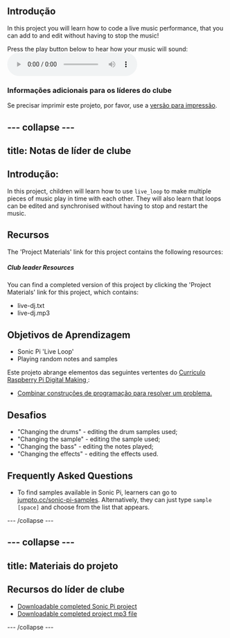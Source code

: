 ## Introdução

In this project you will learn how to code a live music performance, that you can add to and edit without having to stop the music!

<div id="audio-preview" class="pdf-hidden">
  Press the play button below to hear how your music will sound: <audio controls preload> <source src="resources/live-dj.mp3" type="audio/mpeg"> Your browser does not support the <code>audio</code> element. </audio>
</div>

### Informações adicionais para os líderes do clube

Se precisar imprimir este projeto, por favor, use a [versão para impressão](https://projects.raspberrypi.org/en/projects/live-dj/print).

## \--- collapse \---

## title: Notas de líder de clube

## Introdução:

In this project, children will learn how to use `live_loop` to make multiple pieces of music play in time with each other. They will also learn that loops can be edited and synchronised without having to stop and restart the music.

## Recursos

The 'Project Materials' link for this project contains the following resources:

##### Club leader Resources

You can find a completed version of this project by clicking the 'Project Materials' link for this project, which contains:

* live-dj.txt
* live-dj.mp3

## Objetivos de Aprendizagem

* Sonic Pi 'Live Loop'
* Playing random notes and samples

Este projeto abrange elementos das seguintes vertentes do [ Curriculo Raspberry Pi Digital Making ](http://rpf.io/curriculum):

* [Combinar construções de programação para resolver um problema.](https://www.raspberrypi.org/curriculum/programming/builder)

## Desafios

* "Changing the drums" - editing the drum samples used;
* "Changing the sample" - editing the sample used;
* "Changing the bass" - editing the notes played;
* "Changing the effects" - editing the effects used.

## Frequently Asked Questions

* To find samples available in Sonic Pi, learners can go to [jumpto.cc/sonic-pi-samples](http://jumpto.cc/sonic-pi-samples). Alternatively, they can just type `sample [space]` and choose from the list that appears.

\--- /collapse \---

## \--- collapse \---

## title: Materiais do projeto

## Recursos do líder de clube

* [Downloadable completed Sonic Pi project](resources/live-dj.txt)
* [Downloadable completed project mp3 file](resources/live-dj.mp3)

\--- /collapse \---